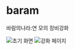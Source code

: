 # baram
바람의나라:연 모의 장비강화

![초기 화면](https://user-images.githubusercontent.com/31875043/127888827-26b5dfcd-bf90-4a88-a4ca-6877fada6721.JPG)
![강화 페이지](https://user-images.githubusercontent.com/31875043/127889672-df5ff26a-5d97-43a7-a12f-5cb20b80d1d1.JPG)



